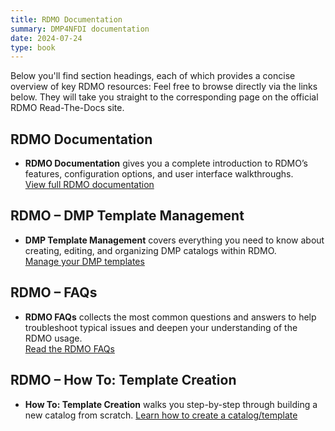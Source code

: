 ```yaml
---
title: RDMO Documentation
summary: DMP4NFDI documentation
date: 2024-07-24
type: book
---
```

<!-- wenn es mehr Punkte gibt, headings nutzen, die dann rechts im Menu stehen -->
<!-- ## Linked RDMO Information and Documentation -->


Below you'll find section headings, each of which provides a concise overview of key RDMO resources: 
Feel free to browse directly via the links below. They will take you straight to the corresponding page on the official RDMO Read-The-Docs site.  

## RDMO Documentation
- **RDMO Documentation** gives you a complete introduction to RDMO’s features, configuration options, and user interface walkthroughs.  
[View full RDMO documentation](https://rdmo.readthedocs.io/en/latest/)
 
## RDMO – DMP Template Management
- **DMP Template Management** covers everything you need to know about creating, editing, and organizing DMP catalogs within RDMO.  
[Manage your DMP templates](https://rdmo.readthedocs.io/en/latest/management/index.html)

## RDMO – FAQs
- **RDMO FAQs** collects the most common questions and answers to help troubleshoot typical issues and deepen your understanding of the RDMO usage.  
[Read the RDMO FAQs](https://rdmo.readthedocs.io/en/latest/faq/index.html)

## RDMO – How To: Template Creation
- **How To: Template Creation** walks you step-by-step through building a new catalog from scratch.
[Learn how to create a catalog/template](https://rdmo.readthedocs.io/en/latest/management/catalog-development.html)
